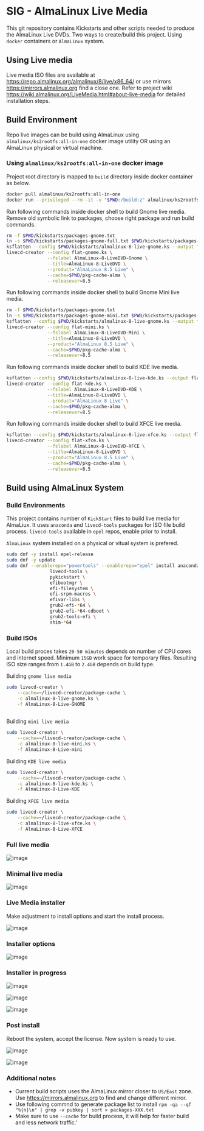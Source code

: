# SIG - AlmaLinux Live Media

This git repository contains Kickstarts and other scripts needed to produce the AlmaLinux Live DVDs. Two ways to create/build this project. Using `docker` containers or `AlmaLinux` system.

## Using Live media

Live media ISO files are available at https://repo.almalinux.org/almalinux/8/live/x86_64/ or use mirrors https://mirrors.almalinux.org find a close one. Refer to project wiki https://wiki.almalinux.org/LiveMedia.html#about-live-media for detailed installation steps.

## Build Environment

Repo live images can be build using AlmaLinux using `almalinux/ks2rootfs:all-in-one` docker image utility OR using an AlmaLinux physical or virtual machine.

### Using `almalinux/ks2rootfs:all-in-one` docker image

Project root directory is mapped to `build` directory inside docker container as below.

```sh
docker pull almalinux/ks2rootfs:all-in-one
docker run --privileged --rm -it -v "$PWD:/build:z" almalinux/ks2rootfs:all-in-one /bin/bash
```

Run following commands inside docker shell to build Gnome live media. Remove old symbolic link to packages, choose right package and run build commands.

```sh
rm -f $PWD/kickstarts/packages-gnome.txt
ln -s $PWD/kickstarts/packages-gnome-full.txt $PWD/kickstarts/packages-gnome.txt 
ksflatten --config $PWD/kickstarts/almalinux-8-live-gnome.ks --output flat-gnome.ks
livecd-creator --config flat-gnome.ks \
               --fslabel AlmaLinux-8-LiveDVD-Gnome \
               --title=AlmaLinux-8-LiveDVD \
               --product="AlmaLinux 8.5 Live" \
               --cache=$PWD/pkg-cache-alma \
               --releasever=8.5
```

Run following commands inside docker shell to build Gnome Mini live media.

```sh
rm -f $PWD/kickstarts/packages-gnome.txt
ln -s $PWD/kickstarts/packages-gnome-mini.txt $PWD/kickstarts/packages-gnome.txt 
ksflatten --config $PWD/kickstarts/almalinux-8-live-gnome.ks --output flat-mini.ks
livecd-creator --config flat-mini.ks \
               --fslabel AlmaLinux-8-LiveDVD-Mini \
               --title=AlmaLinux-8-LiveDVD \
               --product="AlmaLinux 8.5 Live" \
               --cache=$PWD/pkg-cache-alma \
               --releasever=8.5
```

Run following commands inside docker shell to build KDE live media.

```sh
ksflatten --config $PWD/kickstarts/almalinux-8-live-kde.ks --output flat-kde.ks
livecd-creator --config flat-kde.ks \
               --fslabel AlmaLinux-8-LiveDVD-KDE \
               --title=AlmaLinux-8-LiveDVD \
               --product="AlmaLinux 8 Live" \
               --cache=$PWD/pkg-cache-alma \
               --releasever=8.5
```

Run following commands inside docker shell to build XFCE live media.

```sh
ksflatten --config $PWD/kickstarts/almalinux-8-live-xfce.ks --output flat-xfce.ks
livecd-creator --config flat-xfce.ks \
               --fslabel AlmaLinux-8-LiveDVD-XFCE \
               --title=AlmaLinux-8-LiveDVD \
               --product="AlmaLinux 8.5 Live" \
               --cache=$PWD/pkg-cache-alma \
               --releasever=8.5
```

## Build using AlmaLinux System

### Build Environments

This project contains number of `KickStart` files to build live media for AlmaLiux. It uses `anaconda` and `livecd-tools` packages for ISO file build process. `livecd-tools` available in `epel` repos, enable prior to install.

`AlmaLinux` system installed on a physical or vitual system is prefered.

```sh
sudo dnf -y install epel-release
sudo dnf -y update
sudo dnf --enablerepo="powertools" --enablerepo="epel" install anaconda\
                livecd-tools \
                pykickstart \
                efibootmgr \
                efi-filesystem \
                efi-srpm-macros \
                efivar-libs \
                grub2-efi-*64 \
                grub2-efi-*64-cdboot \
                grub2-tools-efi \
                shim-*64
```

### Build ISOs

Local build proces takes `20-50 minutes` depends on number of CPU cores and internet speed. Minimum `15GB` work space for temporary files. Resulting ISO size ranges from `1.4GB` to `2.4GB` depends on build type.

Building `gnome live media`

```sh
sudo livecd-creator \
    --cache=~/livecd-creator/package-cache \
    -c almalinux-8-live-gnome.ks \
    -f AlmaLinux-8-Live-GNOME
 
```

Building `mini live media`

```sh
sudo livecd-creator \
    --cache=~/livecd-creator/package-cache \
    -c almalinux-8-live-mini.ks \
    -f AlmaLinux-8-Live-mini
```

Building `KDE live media`

```sh
sudo livecd-creator \
    --cache=~/livecd-creator/package-cache \
    -c almalinux-8-live-kde.ks \
    -f AlmaLinux-8-Live-KDE
```

Building `XFCE live media`

```sh
sudo livecd-creator \
    --cache=~/livecd-creator/package-cache \
    -c almalinux-8-live-xfce.ks \
    -f AlmaLinux-8-Live-XFCE
```

### Full live media

![image](https://user-images.githubusercontent.com/1273137/126790113-42c76349-cb33-4e21-a55a-fe59ff49459f.png)

### Minimal live media

![image](https://user-images.githubusercontent.com/1273137/126832606-52fc45c6-7bf2-4df0-b9c5-408e0b38af95.png)

### Live Media installer

Make adjustment to install options and start the install process.

![image](https://user-images.githubusercontent.com/1273137/126913694-e0f4ad15-e405-4764-a24c-8c63f5d5799c.png)

### Installer options

![image](https://user-images.githubusercontent.com/1273137/127050590-d52c0da5-320d-4489-8fcf-0059bc52d05d.png)

### Installer in progress

![image](https://user-images.githubusercontent.com/1273137/127050781-b9fb8284-bb7e-42f5-aa24-d7dfd7490965.png)

![image](https://user-images.githubusercontent.com/1273137/127051887-20990fe4-27e1-4133-b1f9-fa61bdce4e69.png)

![image](https://user-images.githubusercontent.com/1273137/127052376-2a8f88c9-a77e-4236-a721-6d502e35e0a7.png)

### Post install

Reboot the system, accept the license. Now system is ready to use.

![image](https://user-images.githubusercontent.com/1273137/127054222-2a94b1b5-b7ed-408c-9567-37dd105ddc91.png)

![image](https://user-images.githubusercontent.com/1273137/127054274-45668685-48c2-4dcb-800a-ccd7f8d4b2bd.png)

### Additional notes

* Current build scripts uses the AlmaLinux mirror closer to `US/East` zone. Use https://mirrors.almalinux.org to find and change different mirror.
* Use following commnd to generate package list to install `rpm -qa --qf "%{n}\n" | grep -v pubkey | sort > packages-XXX.txt`
* Make sure to use `--cache` for build process, it will help for faster build and less network traffic.'
